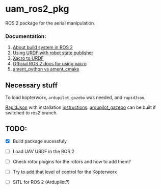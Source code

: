 # uam_ros2_pkg 


ROS 2 package for the aerial manipulation.  

### Documentation: 

1. [About build system in ROS 2](https://docs.ros.org/en/foxy/Concepts/About-Build-System.html)
2. [Using URDF with robot state publisher](https://docs.ros.org/en/foxy/Tutorials/Intermediate/URDF/Using-URDF-with-Robot-State-Publisher.html)
3. [Xacro to URDF](https://gist.github.com/clalancette/5d15df1f54a1e01946659dbfa6c46c30)
4. [Official ROS 2 docs for using xacro](https://docs.ros.org/en/foxy/Tutorials/Intermediate/URDF/Using-Xacro-to-Clean-Up-a-URDF-File.html) 
5. [ament_python vs ament_cmake](https://answers.ros.org/question/342118/ament_cmake-vs-ament_python/)

## Necessary stuff

To load kopterworx, `ardupilot_gazebo` was needed, and `rapidJson`. 

[RapidJson](https://github.com/Tencent/rapidjson?tab=readme-ov-file) with installation [instructions](https://rapidjson.org/). 
[ardupilot_gazebo](https://github.com/ArduPilot/ardupilot_gazebo/tree/ros2) can be built if switched to ros2 branch. 

## TODO: 

- [x] Build package sucessfuly
- [ ] Load UAV URDF in the ROS 2 
- [ ] Check rotor plugins for the rotors and how to add them? 
- [ ] Try to add that level of control for the Kopterworx 
- [ ] SITL for ROS 2 (Ardupilot?)

